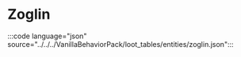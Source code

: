 # Zoglin

:::code language="json" source="../../../VanillaBehaviorPack/loot_tables/entities/zoglin.json":::